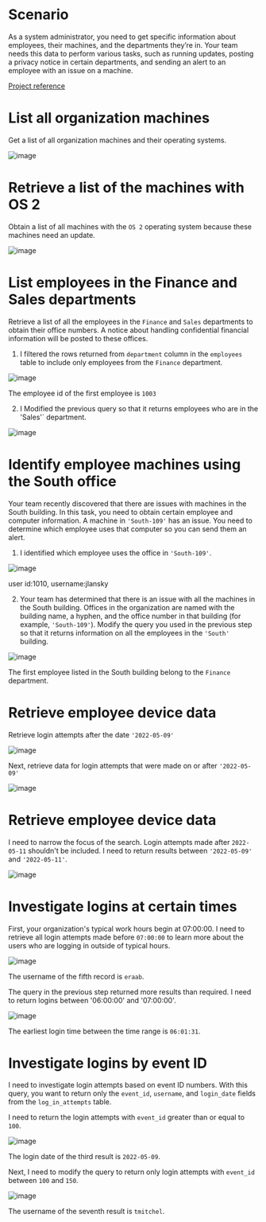 # Scenario
As a system administrator, you need to get specific information about employees, their machines, and the departments they’re in. Your team needs this data to perform various tasks, such as running updates, posting a privacy notice in certain departments, and sending an alert to an employee with an issue on a machine.

[Project reference](https://www.coursera.org/learn/linux-and-sql/home/welcome)

# List all organization machines
Get a list of all organization machines and their operating systems.

![image](https://github.com/user-attachments/assets/03fad05f-6d60-416e-8732-2056e3ea5a22)

# Retrieve a list of the machines with OS 2
Obtain a list of all machines with the `OS 2` operating system because these machines need an update.

![image](https://github.com/user-attachments/assets/b6baba53-e7c8-4a46-8aed-150b4c96b20e)

# List employees in the Finance and Sales departments
Retrieve a list of all the employees in the `Finance` and `Sales` departments to obtain their office numbers. A notice about handling confidential financial information will be posted to these offices.

1. I filtered the rows returned from `department` column in the `employees` table to include only employees from the `Finance` department.

![image](https://github.com/user-attachments/assets/a57d10e8-dbc8-4c9b-a1ea-8d08ec14d298)

The employee id of the first employee is `1003`

2. I Modified the previous query so that it returns employees who are in the 'Sales'` department.

![image](https://github.com/user-attachments/assets/1a530431-c009-4a28-98e4-b36e7018fee5)

# Identify employee machines using the South office
Your team recently discovered that there are issues with machines in the South building. In this task, you need to obtain certain employee and computer information. A machine in `'South-109'` has an issue. You need to determine which employee uses that computer so you can send them an alert.

1. I identified which employee uses the office in `'South-109'`.

![image](https://github.com/user-attachments/assets/2dbbbbe2-2158-40b5-8ec0-6c81255e00d1)

user id:1010, username:jlansky

2. Your team has determined that there is an issue with all the machines in the South building. Offices in the organization are named with the building name, a hyphen, and the office number in that building (for example, `'South-109'`). Modify the query you used in the previous step so that it returns information on all the employees in the `'South'` building.

![image](https://github.com/user-attachments/assets/1670662c-2fa2-4b55-bc68-f83a4dc2c0eb)

The first employee listed in the South building belong to the `Finance` department.

# Retrieve employee device data
Retrieve login attempts after the date `'2022-05-09'`

![image](https://github.com/user-attachments/assets/6d82656b-881e-49db-b76a-28ed44d21fb7)

Next, retrieve data for login attempts that were made on or after `'2022-05-09'`

![image](https://github.com/user-attachments/assets/6dbd482d-d93b-429f-b3dd-3c908e977fd8)

# Retrieve employee device data
I need to narrow the focus of the search. Login attempts made after `2022-05-11` shouldn't be included. I need to return results between `'2022-05-09'` and `'2022-05-11'`.

![image](https://github.com/user-attachments/assets/25823552-ef44-4dc9-b126-1b17a7e3256e)

# Investigate logins at certain times
First, your organization's typical work hours begin at 07:00:00. 
I need to retrieve all login attempts made before `07:00:00` to learn more about the users who are logging in outside of typical hours.

![image](https://github.com/user-attachments/assets/ab5bf369-2bd2-4280-b91f-0c92f5106aa7)

The username of the fifth record is `eraab`.

The query in the previous step returned more results than required. I need to return logins between '06:00:00' and '07:00:00'.

![image](https://github.com/user-attachments/assets/3ad40dfe-0bd0-427c-b379-4fd1e1a857bc)

The earliest login time between the time range is `06:01:31`.

# Investigate logins by event ID
I need to investigate login attempts based on event ID numbers. With this query, you want to return only the `event_id`, `username`, and `login_date` fields from the `log_in_attempts` table.

I need to return the login attempts with `event_id` greater than or equal to `100`.

![image](https://github.com/user-attachments/assets/863efad3-a203-439d-95e7-3e3879e8edda)

The login date of the third result is `2022-05-09`.

Next, I need to modify the query to return only login attempts with `event_id` between `100` and `150`.

![image](https://github.com/user-attachments/assets/e9984bc5-880b-4dc4-8a10-3484ad9eebb0)

The username of the seventh result is `tmitchel`.
